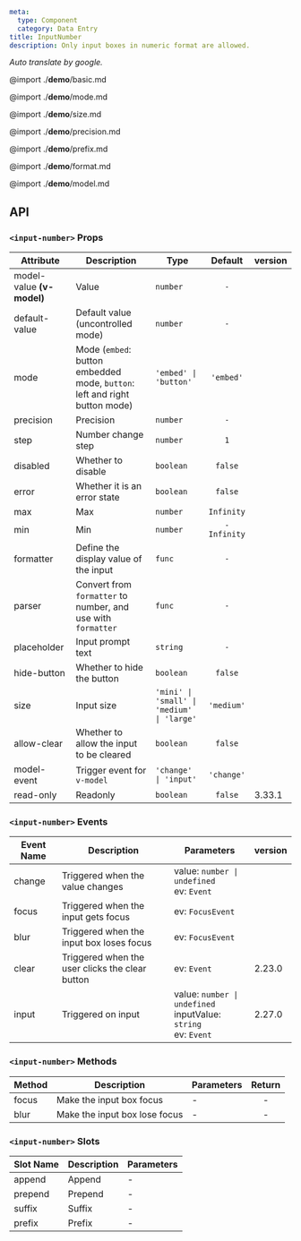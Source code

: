 ```yaml
meta:
  type: Component
  category: Data Entry
title: InputNumber
description: Only input boxes in numeric format are allowed.
```

*Auto translate by google.*

@import ./__demo__/basic.md

@import ./__demo__/mode.md

@import ./__demo__/size.md

@import ./__demo__/precision.md

@import ./__demo__/prefix.md

@import ./__demo__/format.md

@import ./__demo__/model.md

## API


### `<input-number>` Props

|Attribute|Description|Type|Default|version|
|---|---|---|:---:|:---|
|model-value **(v-model)**|Value|`number`|`-`||
|default-value|Default value (uncontrolled mode)|`number`|`-`||
|mode|Mode (`embed`: button embedded mode, `button`: left and right button mode)|`'embed' \| 'button'`|`'embed'`||
|precision|Precision|`number`|`-`||
|step|Number change step|`number`|`1`||
|disabled|Whether to disable|`boolean`|`false`||
|error|Whether it is an error state|`boolean`|`false`||
|max|Max|`number`|`Infinity`||
|min|Min|`number`|`-Infinity`||
|formatter|Define the display value of the input|`func`|`-`||
|parser|Convert from `formatter` to number, and use with `formatter`|`func`|`-`||
|placeholder|Input prompt text|`string`|`-`||
|hide-button|Whether to hide the button|`boolean`|`false`||
|size|Input size|`'mini' \| 'small' \| 'medium' \| 'large'`|`'medium'`||
|allow-clear|Whether to allow the input to be cleared|`boolean`|`false`||
|model-event|Trigger event for `v-model`|`'change' \| 'input'`|`'change'`||
|read-only|Readonly|`boolean`|`false`|3.33.1|
### `<input-number>` Events

|Event Name|Description|Parameters|version|
|---|---|---|:---|
|change|Triggered when the value changes|value: ` number \| undefined `<br>ev: `Event`||
|focus|Triggered when the input gets focus|ev: `FocusEvent`||
|blur|Triggered when the input box loses focus|ev: `FocusEvent`||
|clear|Triggered when the user clicks the clear button|ev: `Event`|2.23.0|
|input|Triggered on input|value: ` number \| undefined `<br>inputValue: `string`<br>ev: `Event`|2.27.0|
### `<input-number>` Methods

|Method|Description|Parameters|Return|
|---|---|---|:---:|
|focus|Make the input box focus|-|-|
|blur|Make the input box lose focus|-|-|
### `<input-number>` Slots

|Slot Name|Description|Parameters|
|---|---|---|
|append|Append|-|
|prepend|Prepend|-|
|suffix|Suffix|-|
|prefix|Prefix|-|


